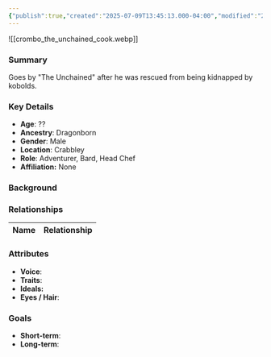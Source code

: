 ```yaml
---
{"publish":true,"created":"2025-07-09T13:45:13.000-04:00","modified":"2025-07-09T13:56:23.212-04:00","published":"2025-07-09T13:56:23.212-04:00","cssclasses":"","Age":"??","Ancestry":"Dragonborn","Gender":"Male","Location":["Crabbley"],"Role":["Adventurer, Bard, Head Chef"],"Affiliation":["None"]}
---
```



![[crombo_the_unchained_cook.webp]]
### Summary
Goes by "The Unchained" after he was rescued from being kidnapped by kobolds.

### Key Details
- **Age**: ??
- **Ancestry**: Dragonborn
- **Gender**: Male
- **Location**: Crabbley
- **Role**: Adventurer, Bard, Head Chef
- **Affiliation:** None

### Background


### Relationships

| Name  | Relationship |
| ----- | ------------ |

### Attributes
- **Voice**:
- **Traits**:  
- **Ideals:**
- **Eyes / Hair**:  

### Goals
- **Short-term**:  
- **Long-term**:  

